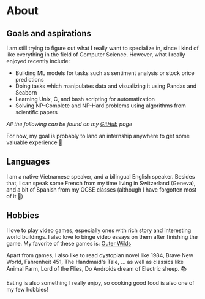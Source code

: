 # About

## Goals and aspirations

I am still trying to figure out what I really want to specialize in, since I kind of like everything in the field of Computer Science. However, what I really enjoyed recently include: 

- Building ML models for tasks such as sentiment analysis or stock price predictions
- Doing tasks which manipulates data and visualizing it using Pandas and Seaborn
- Learning Unix, C, and bash scripting for automatization
- Solving NP-Complete and NP-Hard problems using algorithms from scientific papers

*All the following can be found on my [GitHub](https://github.com/NamLe0609) page*

For now, my goal is probably to land an internship anywhere to get some valuable experience 💼

## Languages

I am a native Vietnamese speaker, and a bilingual English speaker. Besides that, I can speak some French from my time living in Switzerland (Geneva), and a bit of Spanish from my GCSE classes (although I have forgotten most of it 🥲)

## Hobbies

I love to play video games, especially ones with rich story and interesting world buildings. I also love to binge video essays on them after finishing the game. My favorite of these games is: [Outer Wilds](https://store.steampowered.com/app/753640/Outer_Wilds/)

Apart from games, I also like to read dystopian novel like 1984, Brave New World, Fahrenheit 451, The Handmaid's Tale, ... as well as classics like Animal Farm, Lord of the Flies, Do Androids dream of Electric sheep. 📚

Eating is also something I really enjoy, so cooking good food is also one of my few hobbies!